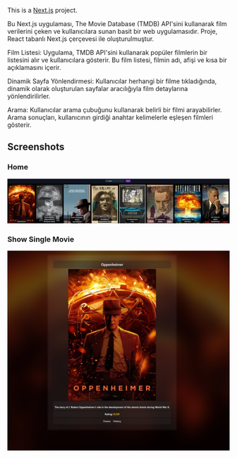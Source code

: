This is a [Next.js](https://nextjs.org/) project.

Bu Next.js uygulaması, The Movie Database (TMDB) API'sini kullanarak film verilerini çeken ve kullanıcılara sunan basit bir web uygulamasıdır. Proje, React tabanlı Next.js çerçevesi ile oluşturulmuştur.

Film Listesi: Uygulama, TMDB API'sini kullanarak popüler filmlerin bir listesini alır ve kullanıcılara gösterir. Bu film listesi, filmin adı, afişi ve kısa bir açıklamasını içerir.

Dinamik Sayfa Yönlendirmesi: Kullanıcılar herhangi bir filme tıkladığında, dinamik olarak oluşturulan sayfalar aracılığıyla film detaylarına yönlendirilirler.

Arama: Kullanıcılar arama çubuğunu kullanarak belirli bir filmi arayabilirler. Arama sonuçları, kullanıcının girdiği anahtar kelimelerle eşleşen filmleri gösterir.
## Screenshots

### Home
![home.png](home.png)

### Show Single Movie

![id-show.png](id-show.png)
